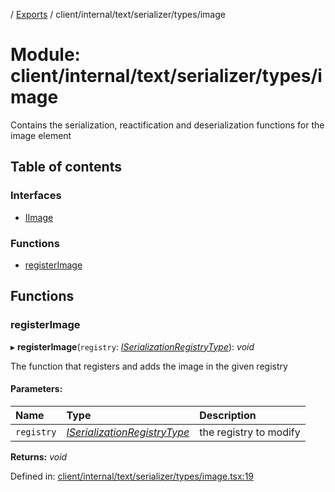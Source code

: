 [](../README.md) / [Exports](../modules.md) / client/internal/text/serializer/types/image

# Module: client/internal/text/serializer/types/image

Contains the serialization, reactification and deserialization functions
for the image element

## Table of contents

### Interfaces

- [IImage](../interfaces/client_internal_text_serializer_types_image.iimage.md)

### Functions

- [registerImage](client_internal_text_serializer_types_image.md#registerimage)

## Functions

### registerImage

▸ **registerImage**(`registry`: [*ISerializationRegistryType*](../interfaces/client_internal_text_serializer.iserializationregistrytype.md)): *void*

The function that registers and adds the image in the given
registry

#### Parameters:

Name | Type | Description |
:------ | :------ | :------ |
`registry` | [*ISerializationRegistryType*](../interfaces/client_internal_text_serializer.iserializationregistrytype.md) | the registry to modify    |

**Returns:** *void*

Defined in: [client/internal/text/serializer/types/image.tsx:19](https://github.com/onzag/itemize/blob/55e63f2c/client/internal/text/serializer/types/image.tsx#L19)

